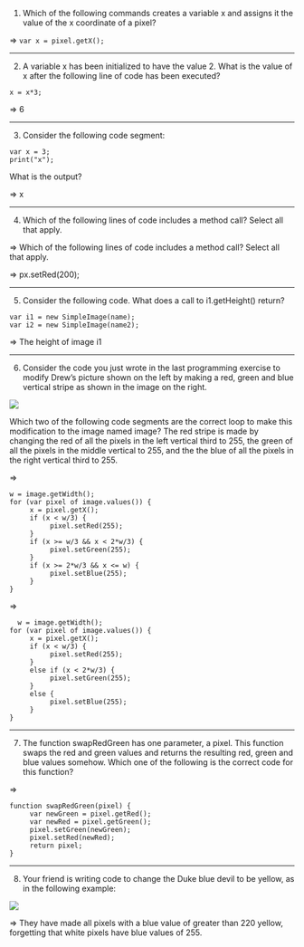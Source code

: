 1. Which of the following commands creates a variable x and assigns it the value of the x coordinate of a pixel?

=> `var x = pixel.getX();`

---

2. A variable x has been initialized to have the value 2. What is the value of x after the following line of code has been executed?

`x = x*3;`

=> 6

---

3. Consider the following code segment:  

```
var x = 3;
print("x");
```
What is the output?

=> x

---

4. Which of the following lines of code includes a method call? Select all that apply.

=> Which of the following lines of code includes a method call? Select all that apply.

=> px.setRed(200);

---

5. Consider the following code. What does a call to i1.getHeight() return?
  ```
  var i1 = new SimpleImage(name);
  var i2 = new SimpleImage(name2);
  ```

=>   The height of image i1

---

6. Consider the code you just wrote in the last programming exercise to modify Drew’s picture shown on the left by making a red, green and blue vertical stripe as shown in the image on the right.

![](https://user-images.githubusercontent.com/25608527/118560101-96e4a680-b786-11eb-89a6-491b1a953476.JPG)

Which two of the following code segments are the correct loop to make this modification to the image named image? The red stripe is made by changing the red of all the pixels in the left vertical third to 255, the green of all the pixels in the middle vertical to 255, and the the blue of all the pixels in the right vertical third to 255.

  =>
  ```
  w = image.getWidth();
  for (var pixel of image.values()) {
       x = pixel.getX();
       if (x < w/3) {
            pixel.setRed(255);
       }
       if (x >= w/3 && x < 2*w/3) {
            pixel.setGreen(255);
       }
       if (x >= 2*w/3 && x <= w) {
            pixel.setBlue(255);
       }
  }
  ```
  
  =>
  ```
    w = image.getWidth();
  for (var pixel of image.values()) {
       x = pixel.getX();
       if (x < w/3) {
            pixel.setRed(255);
       }
       else if (x < 2*w/3) {
            pixel.setGreen(255);
       }
       else {
            pixel.setBlue(255);
       }
  }
  ```

---

7. The function swapRedGreen has one parameter, a pixel. This function swaps the red and green values and returns the resulting red, green and blue values somehow. Which one of the following is the correct code for this function?

=>
  ```
  function swapRedGreen(pixel) {	
       var newGreen = pixel.getRed();	
       var newRed = pixel.getGreen();	
       pixel.setGreen(newGreen);	
       pixel.setRed(newRed);	
       return pixel;
  }
  ```
  
---
  
8. Your friend is writing code to change the Duke blue devil to be yellow, as in the following example:

![](https://user-images.githubusercontent.com/25608527/118560102-9815d380-b786-11eb-9457-df3618fb9911.JPG)
  
=> They have made all pixels with a blue value of greater than 220 yellow, forgetting that white pixels have blue values of 255.


